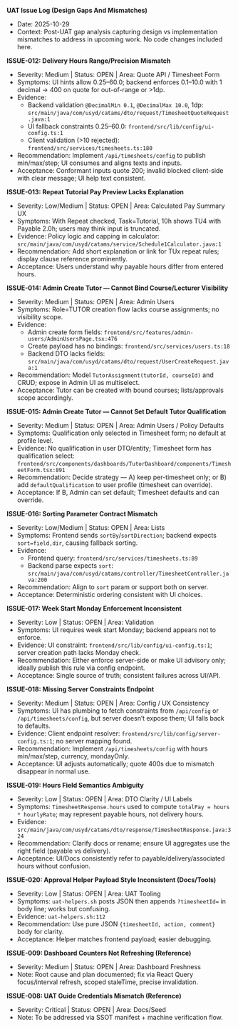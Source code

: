**UAT Issue Log (Design Gaps And Mismatches)**

- Date: 2025-10-29
- Context: Post-UAT gap analysis capturing design vs implementation mismatches to address in upcoming work. No code changes included here.

**ISSUE-012: Delivery Hours Range/Precision Mismatch**
- Severity: Medium | Status: OPEN | Area: Quote API / Timesheet Form
- Symptoms: UI hints allow 0.25–60.0; backend enforces 0.1–10.0 with 1 decimal → 400 on quote for out-of-range or >1dp.
- Evidence:
  - Backend validation `@DecimalMin 0.1`, `@DecimalMax 10.0`, 1dp: `src/main/java/com/usyd/catams/dto/request/TimesheetQuoteRequest.java:1`
  - UI fallback constraints 0.25–60.0: `frontend/src/lib/config/ui-config.ts:1`
  - Client validation (>10 rejected): `frontend/src/services/timesheets.ts:180`
- Recommendation: Implement `/api/timesheets/config` to publish min/max/step; UI consumes and aligns texts and inputs.
- Acceptance: Conformant inputs quote 200; invalid blocked client-side with clear message; UI help text consistent.

**ISSUE-013: Repeat Tutorial Pay Preview Lacks Explanation**
- Severity: Low/Medium | Status: OPEN | Area: Calculated Pay Summary UX
- Symptoms: With Repeat checked, Task=Tutorial, 10h shows TU4 with Payable 2.0h; users may think input is truncated.
- Evidence: Policy logic and capping in calculator: `src/main/java/com/usyd/catams/service/Schedule1Calculator.java:1`
- Recommendation: Add short explanation or link for TUx repeat rules; display clause reference prominently.
- Acceptance: Users understand why payable hours differ from entered hours.

**ISSUE-014: Admin Create Tutor — Cannot Bind Course/Lecturer Visibility**
- Severity: Medium | Status: OPEN | Area: Admin Users
- Symptoms: Role=TUTOR creation flow lacks course assignments; no visibility scope.
- Evidence:
  - Admin create form fields: `frontend/src/features/admin-users/AdminUsersPage.tsx:476`
  - Create payload has no bindings: `frontend/src/services/users.ts:18`
  - Backend DTO lacks fields: `src/main/java/com/usyd/catams/dto/request/UserCreateRequest.java:1`
- Recommendation: Model `TutorAssignment(tutorId, courseId)` and CRUD; expose in Admin UI as multiselect.
- Acceptance: Tutor can be created with bound courses; lists/approvals scope accordingly.

**ISSUE-015: Admin Create Tutor — Cannot Set Default Tutor Qualification**
- Severity: Medium | Status: OPEN | Area: Admin Users / Policy Defaults
- Symptoms: Qualification only selected in Timesheet form; no default at profile level.
- Evidence: No qualification in user DTO/entity; Timesheet form has qualification select: `frontend/src/components/dashboards/TutorDashboard/components/TimesheetForm.tsx:891`
- Recommendation: Decide strategy — A) keep per-timesheet only; or B) add `defaultQualification` to user profile (timesheet can override).
- Acceptance: If B, Admin can set default; Timesheet defaults and can override.

**ISSUE-016: Sorting Parameter Contract Mismatch**
- Severity: Low/Medium | Status: OPEN | Area: Lists
- Symptoms: Frontend sends `sortBy`/`sortDirection`; backend expects `sort=field,dir`, causing fallback sorting.
- Evidence:
  - Frontend query: `frontend/src/services/timesheets.ts:89`
  - Backend parse expects `sort`: `src/main/java/com/usyd/catams/controller/TimesheetController.java:200`
- Recommendation: Align to `sort` param or support both on server.
- Acceptance: Deterministic ordering consistent with UI choices.

**ISSUE-017: Week Start Monday Enforcement Inconsistent**
- Severity: Low | Status: OPEN | Area: Validation
- Symptoms: UI requires week start Monday; backend appears not to enforce.
- Evidence: UI constraint: `frontend/src/lib/config/ui-config.ts:1`; server creation path lacks Monday check.
- Recommendation: Either enforce server-side or make UI advisory only; ideally publish this rule via config endpoint.
- Acceptance: Single source of truth; consistent failures across UI/API.

**ISSUE-018: Missing Server Constraints Endpoint**
- Severity: Medium | Status: OPEN | Area: Config / UX Consistency
- Symptoms: UI has plumbing to fetch constraints from `/api/config` or `/api/timesheets/config`, but server doesn’t expose them; UI falls back to defaults.
- Evidence: Client endpoint resolver: `frontend/src/lib/config/server-config.ts:1`; no server mapping found.
- Recommendation: Implement `/api/timesheets/config` with hours min/max/step, currency, mondayOnly.
- Acceptance: UI adjusts automatically; quote 400s due to mismatch disappear in normal use.

**ISSUE-019: Hours Field Semantics Ambiguity**
- Severity: Low | Status: OPEN | Area: DTO Clarity / UI Labels
- Symptoms: `TimesheetResponse.hours` used to compute `totalPay = hours * hourlyRate`; may represent payable hours, not delivery hours.
- Evidence: `src/main/java/com/usyd/catams/dto/response/TimesheetResponse.java:324`
- Recommendation: Clarify docs or rename; ensure UI aggregates use the right field (payable vs delivery).
- Acceptance: UI/Docs consistently refer to payable/delivery/associated hours without confusion.

**ISSUE-020: Approval Helper Payload Style Inconsistent (Docs/Tools)**
- Severity: Low | Status: OPEN | Area: UAT Tooling
- Symptoms: `uat-helpers.sh` posts JSON then appends `?timesheetId=` in body line; works but confusing.
- Evidence: `uat-helpers.sh:112`
- Recommendation: Use pure JSON `{timesheetId, action, comment}` body for clarity.
- Acceptance: Helper matches frontend payload; easier debugging.

**ISSUE-009: Dashboard Counters Not Refreshing (Reference)**
- Severity: Medium | Status: OPEN | Area: Dashboard Freshness
- Note: Root cause and plan documented; fix via React Query focus/interval refresh, scoped staleTime, precise invalidation.

**ISSUE-008: UAT Guide Credentials Mismatch (Reference)**
- Severity: Critical | Status: OPEN | Area: Docs/Seed
- Note: To be addressed via SSOT manifest + machine verification flow.

